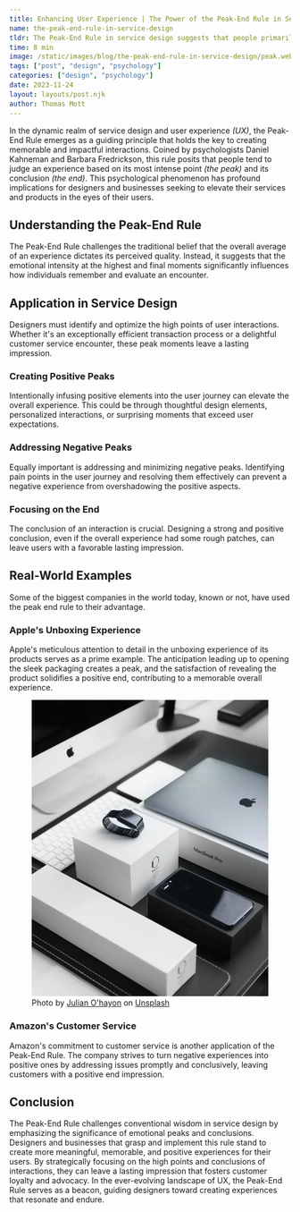 ```yaml
---
title: Enhancing User Experience | The Power of the Peak-End Rule in Service Design
name: the-peak-end-rule-in-service-design
tldr: The Peak-End Rule in service design suggests that people primarily remember and judge an experience based on its most intense point (peak) and its conclusion (end). Designers can enhance user experiences by identifying and optimizing positive peaks, addressing negative ones, and ensuring a strong and positive conclusion. Real-world examples, such as Apple's unboxing experience and Amazon's customer service, illustrate the rule's application. Understanding and leveraging the Peak-End Rule allows businesses to create more memorable and positive interactions, fostering customer loyalty and advocacy in the competitive landscape of user experience.
time: 8 min
image: /static/images/blog/the-peak-end-rule-in-service-design/peak.webp
tags: ["post", "design", "psychology"]
categories: ["design", "psychology"]
date: 2023-11-24
layout: layouts/post.njk
author: Thomas Mott
---
```


In the dynamic realm of service design and user experience _(UX)_, the Peak-End Rule emerges as a guiding principle that holds the key to creating memorable and impactful interactions. Coined by psychologists Daniel Kahneman and Barbara Fredrickson, this rule posits that people tend to judge an experience based on its most intense point _(the peak)_ and its conclusion _(the end)_. This psychological phenomenon has profound implications for designers and businesses seeking to elevate their services and products in the eyes of their users.

## Understanding the Peak-End Rule

The Peak-End Rule challenges the traditional belief that the overall average of an experience dictates its perceived quality. Instead, it suggests that the emotional intensity at the highest and final moments significantly influences how individuals remember and evaluate an encounter.

## Application in Service Design

Designers must identify and optimize the high points of user interactions. Whether it's an exceptionally efficient transaction process or a delightful customer service encounter, these peak moments leave a lasting impression.

### Creating Positive Peaks

Intentionally infusing positive elements into the user journey can elevate the overall experience. This could be through thoughtful design elements, personalized interactions, or surprising moments that exceed user expectations.

### Addressing Negative Peaks

Equally important is addressing and minimizing negative peaks. Identifying pain points in the user journey and resolving them effectively can prevent a negative experience from overshadowing the positive aspects.

### Focusing on the End

The conclusion of an interaction is crucial. Designing a strong and positive conclusion, even if the overall experience had some rough patches, can leave users with a favorable lasting impression.

## Real-World Examples

Some of the biggest companies in the world today, known or not, have used the peak end rule to their advantage.

### Apple's Unboxing Experience

Apple's meticulous attention to detail in the unboxing experience of its products serves as a prime example. The anticipation leading up to opening the sleek packaging creates a peak, and the satisfaction of revealing the product solidifies a positive end, contributing to a memorable overall experience.

<figure>
	<img class="case-img " src="/static/images/blog/the-peak-end-rule-in-service-design/apple-unboxing.webp" alt="apple products on top of their boxes">
	<figcaption>Photo by <a href="https://unsplash.com/@anckor?utm_content=creditCopyText&utm_medium=referral&utm_source=unsplash">Julian O'hayon</a> on <a href="https://unsplash.com/photos/space-black-case-apple-watch-silver-macbook-pro-jet-black-iphone-7-plus-and-silver-imac-with-corresponding-boxes-Bs-zngH79Ds?utm_content=creditCopyText&utm_medium=referral&utm_source=unsplash">Unsplash</a>

  </figcaption>
</figure>

### Amazon's Customer Service

Amazon's commitment to customer service is another application of the Peak-End Rule. The company strives to turn negative experiences into positive ones by addressing issues promptly and conclusively, leaving customers with a positive end impression.

## Conclusion

The Peak-End Rule challenges conventional wisdom in service design by emphasizing the significance of emotional peaks and conclusions. Designers and businesses that grasp and implement this rule stand to create more meaningful, memorable, and positive experiences for their users. By strategically focusing on the high points and conclusions of interactions, they can leave a lasting impression that fosters customer loyalty and advocacy. In the ever-evolving landscape of UX, the Peak-End Rule serves as a beacon, guiding designers toward creating experiences that resonate and endure.
